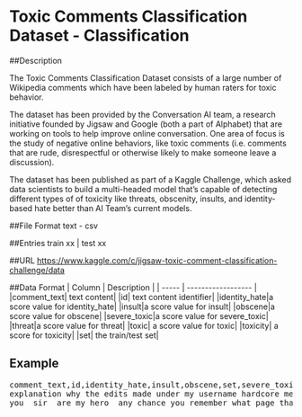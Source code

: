 # Toxic Comments Classification Dataset - Classification
##Description

The Toxic Comments Classification Dataset consists of a large number of Wikipedia comments which have been labeled by human raters for toxic behavior.   

The dataset has been provided by the Conversation AI team, a research initiative founded by Jigsaw and Google (both a part of Alphabet) that are working on tools to help improve online conversation. One area of focus is the study of negative online behaviors, like toxic comments (i.e. comments that are rude, disrespectful or otherwise likely to make someone leave a discussion). 

The dataset has been published as part of a Kaggle Challenge, which asked data scientists to build a multi-headed model that’s capable of detecting different types of of toxicity like threats, obscenity, insults, and identity-based hate better than AI Team’s current models. 

##File Format
text - csv  

##Entries
train xx  |	test xx  

##URL 
https://www.kaggle.com/c/jigsaw-toxic-comment-classification-challenge/data

##Data Format
| Column | Description        |
| ----- | ------------------ |
|comment_text| text content|
|id| text content identifier|
|identity_hate|a score value for identity_hate|
|insult|a score value for insult|
|obscene|a score value for obscene|
|severe_toxic|a score value for severe_toxic|
|threat|a score value for threat|
|toxic| a score value for toxic|
|toxicity| a score for toxicity|
|set| the train/test set|

## Example
<pre>
comment_text,id,identity_hate,insult,obscene,set,severe_toxic,threat,toxic,toxicity
explanation why the edits made under my username hardcore metallica fan were reverted  they weren t vandalisms  just closure on some gas after i voted at new york dolls fac  and please don t remove the template from the talk page since i m retired now ,0000997932d777bf,0.0,0.0,0.0,train,0.0,0.0,0.0,0.0
you  sir  are my hero  any chance you remember what page that s on ,0001d958c54c6e35,0.0,0.0,0.0,train,0.0,0.0,0.0,0.0






